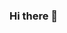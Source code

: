 ### Hi there 👋

<!--
**TheShivramRambhatla/TheShivramRambhatla** is a ✨ _special_ ✨ repository because its `README.md` (this file) appears on your GitHub profile.

I'm an ML enthusiast 🤖 who loves to explore the vast and exciting world of Machine Learning. I'm always on the lookout for exciting new projects to collaborate on and I'm currently seeking internships in this field.

Here's a little bit more about me:

🎓 I'm currently pursuing my Bachelor's in Artificial Intelligence and Data Science with a focus on Machine Learning.
💻 My primary programming languages are Python and C, but I'm always eager to learn new languages and technologies.
🔍 My areas of interest within Machine Learning include Natural Language Processing, Computer Vision, and Deep Learning.
🤝 I'm open to collaborating on ML projects and contributing to open-source projects.
📫 You can reach me at [venkata.rambhatla@gmail.com] for any collaboration opportunities or just to say hi!
Feel free to check out my repositories below to see some of my past projects and contributions. Let's connect and create some amazing ML projects together! 💪
